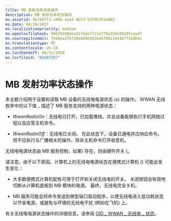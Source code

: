 ```yaml
---
title: MB 发射功率状态操作
description: MB 发射功率状态操作
ms.assetid: 9b745ff3-c00b-4a43-9bf3-52f9bf61e062
ms.date: 04/20/2017
ms.localizationpriority: medium
ms.openlocfilehash: 98635698eba41fbdef721d7f0a1b5e9920fcea47
ms.sourcegitcommit: f500ea2fbfd3e849eb82ee67d011443bff3e2b4c
ms.translationtype: MT
ms.contentlocale: zh-CN
ms.lasthandoff: 08/31/2020
ms.locfileid: "89207287"
---
```

# <a name="mb-radio-power-state-operations"></a>MB 发射功率状态操作


本主题介绍用于设置和读取 MB 设备的无线电电源状态 (s) 的操作。 WWAN 无线枚举中的以下值 \_ 描述了 MB 服务支持的两种电源状态：

-   *WwanRadioOn*：无线电已打开，已加载堆栈，并且设备能够执行手机网络过程以及应答主机命令。

-   *WwanRadioOff*：无线电已关闭。 在此状态下，设备已通电并应响应命令。 但不应执行与广播相关的操作，除非主机命令打开收音机。

无线电电源状态由 MB 服务控制，如果) 存在，则由硬件开关 (。

请注意，由于以下原因，计算机上的无线电电源状态在便携式计算机 () 可能会发生变化：

-   大多数便携式计算机配有可用于打开和关闭无线电的开关。 关闭按钮会有效地切断从计算机底板到 MB 模块的电源。 最终，无线电完全关机。

-   MB 服务可能会将命令发送到微型端口驱动程序，以使无线电进入低功耗状态以节省电源，或避免与环境的无线电干扰 (例如在飞机) 上。

有关无线电电源状态操作的详细信息，请参阅 [OID \_ WWAN \_ 无线电 \_ 状态](./oid-wwan-radio-state.md)。

 

